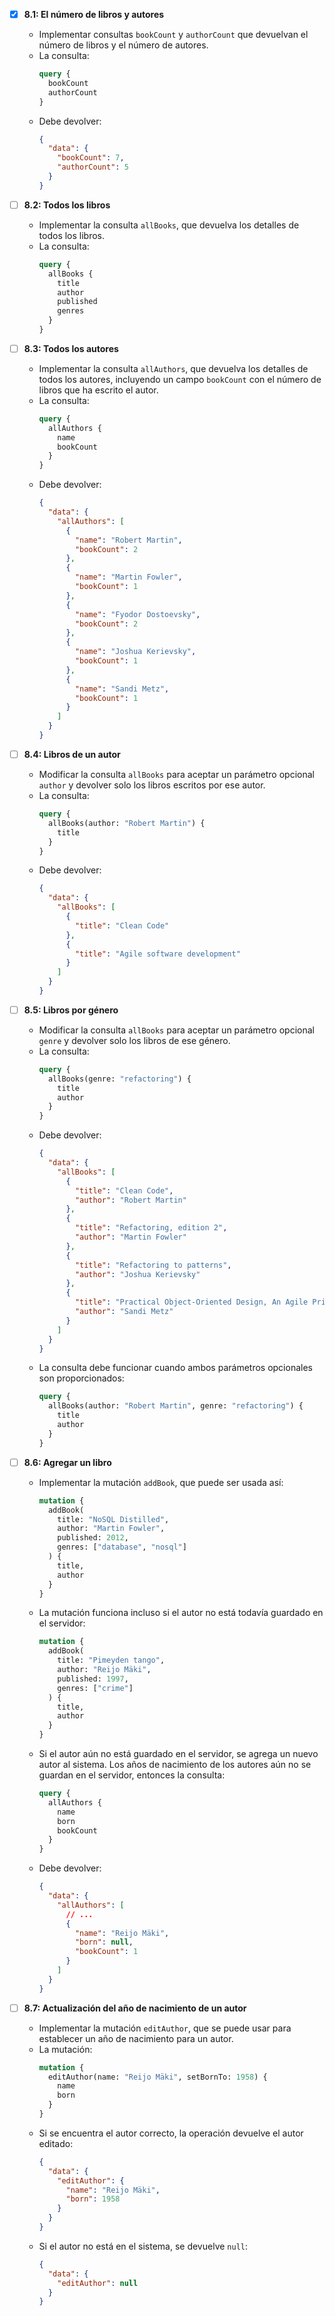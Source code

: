 - [x] **8.1: El número de libros y autores**
  - Implementar consultas `bookCount` y `authorCount` que devuelvan el número de libros y el número de autores.
  - La consulta:
    ```graphql
    query {
      bookCount
      authorCount
    }
    ```
  - Debe devolver:
    ```json
    {
      "data": {
        "bookCount": 7,
        "authorCount": 5
      }
    }
    ```

- [ ] **8.2: Todos los libros**
  - Implementar la consulta `allBooks`, que devuelva los detalles de todos los libros.
  - La consulta:
    ```graphql
    query {
      allBooks { 
        title 
        author
        published 
        genres
      }
    }
    ```

- [ ] **8.3: Todos los autores**
  - Implementar la consulta `allAuthors`, que devuelva los detalles de todos los autores, incluyendo un campo `bookCount` con el número de libros que ha escrito el autor.
  - La consulta:
    ```graphql
    query {
      allAuthors {
        name
        bookCount
      }
    }
    ```
  - Debe devolver:
    ```json
    {
      "data": {
        "allAuthors": [
          {
            "name": "Robert Martin",
            "bookCount": 2
          },
          {
            "name": "Martin Fowler",
            "bookCount": 1
          },
          {
            "name": "Fyodor Dostoevsky",
            "bookCount": 2
          },
          {
            "name": "Joshua Kerievsky",
            "bookCount": 1
          },
          {
            "name": "Sandi Metz",
            "bookCount": 1
          }
        ]
      }
    }
    ```

- [ ] **8.4: Libros de un autor**
  - Modificar la consulta `allBooks` para aceptar un parámetro opcional `author` y devolver solo los libros escritos por ese autor.
  - La consulta:
    ```graphql
    query {
      allBooks(author: "Robert Martin") {
        title
      }
    }
    ```
  - Debe devolver:
    ```json
    {
      "data": {
        "allBooks": [
          {
            "title": "Clean Code"
          },
          {
            "title": "Agile software development"
          }
        ]
      }
    }
    ```

- [ ] **8.5: Libros por género**
  - Modificar la consulta `allBooks` para aceptar un parámetro opcional `genre` y devolver solo los libros de ese género.
  - La consulta:
    ```graphql
    query {
      allBooks(genre: "refactoring") {
        title
        author
      }
    }
    ```
  - Debe devolver:
    ```json
    {
      "data": {
        "allBooks": [
          {
            "title": "Clean Code",
            "author": "Robert Martin"
          },
          {
            "title": "Refactoring, edition 2",
            "author": "Martin Fowler"
          },
          {
            "title": "Refactoring to patterns",
            "author": "Joshua Kerievsky"
          },
          {
            "title": "Practical Object-Oriented Design, An Agile Primer Using Ruby",
            "author": "Sandi Metz"
          }
        ]
      }
    }
    ```
  - La consulta debe funcionar cuando ambos parámetros opcionales son proporcionados:
    ```graphql
    query {
      allBooks(author: "Robert Martin", genre: "refactoring") {
        title
        author
      }
    }
    ```

- [ ] **8.6: Agregar un libro**
  - Implementar la mutación `addBook`, que puede ser usada así:
    ```graphql
    mutation {
      addBook(
        title: "NoSQL Distilled",
        author: "Martin Fowler",
        published: 2012,
        genres: ["database", "nosql"]
      ) {
        title,
        author
      }
    }
    ```
  - La mutación funciona incluso si el autor no está todavía guardado en el servidor:
    ```graphql
    mutation {
      addBook(
        title: "Pimeyden tango",
        author: "Reijo Mäki",
        published: 1997,
        genres: ["crime"]
      ) {
        title,
        author
      }
    }
    ```
  - Si el autor aún no está guardado en el servidor, se agrega un nuevo autor al sistema. Los años de nacimiento de los autores aún no se guardan en el servidor, entonces la consulta:
    ```graphql
    query {
      allAuthors {
        name
        born
        bookCount
      }
    }
    ```
  - Debe devolver:
    ```json
    {
      "data": {
        "allAuthors": [
          // ...
          {
            "name": "Reijo Mäki",
            "born": null,
            "bookCount": 1
          }
        ]
      }
    }
    ```

- [ ] **8.7: Actualización del año de nacimiento de un autor**
  - Implementar la mutación `editAuthor`, que se puede usar para establecer un año de nacimiento para un autor.
  - La mutación:
    ```graphql
    mutation {
      editAuthor(name: "Reijo Mäki", setBornTo: 1958) {
        name
        born
      }
    }
    ```
  - Si se encuentra el autor correcto, la operación devuelve el autor editado:
    ```json
    {
      "data": {
        "editAuthor": {
          "name": "Reijo Mäki",
          "born": 1958
        }
      }
    }
    ```
  - Si el autor no está en el sistema, se devuelve `null`:
    ```json
    {
      "data": {
        "editAuthor": null
      }
    }
    ```